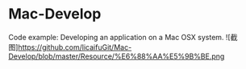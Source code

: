 # Mac-Develop
Code example: Developing an application on a Mac OSX system.
![截图]https://github.com/licaifuGit/Mac-Develop/blob/master/Resource/%E6%88%AA%E5%9B%BE.png
